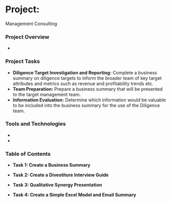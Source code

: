 # Project:
Management Consulting

### Project Overview
*

### Project Tasks
* **Diligence Target Investigation and Reporting:** Complete a business summary on diligence targets to inform the broader team of key target attributes and metrics such as revenue and profitability trends etc.
* **Team Preparation:** Prepare a business summary that will be presented to the target management team.
* **Information Evaluation:** Determine which information would be valuable to be included into the business summary for the use of the Diligence team.
 
### Tools and Technologies
*
*

### Table of Contents

* **Task 1: Create a Business Summary**

* **Task 2: Create a Divestiture Interview Guide**

* **Task 3: Qualitative Synergy Presentation**

* **Task 4: Create a Simple Excel Model and Email Summary**
